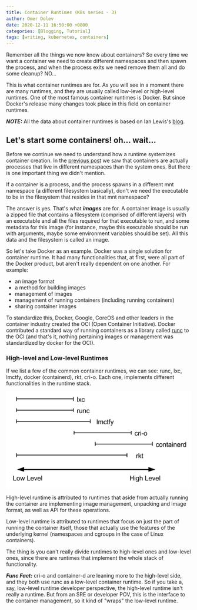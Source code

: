 ```yaml
---
title: Container Runtimes (K8s series - 3)
author: Omer Dolev
date: 2020-12-11 16:50:00 +0800
categories: [Blogging, Tutorial]
tags: [writing, kubernetes, containers]
---
```


Remember all the things we now know about containers?
So every time we want a container we need to create different namespaces and then spawn the process, and when the process exits we need remove them all
and do some cleanup? NO...

This is what container runtimes are for. As you will see in a moment there are many runtimes, and they are usually called low-level or high-level runtimes.
One of the most famous container runtimes is Docker. But since Docker's release many changes took place in this field on container runtimes.

**_NOTE:_** All the data about container runtimes is based on Ian Lewis's [blog](https://www.ianlewis.org/).

## Let's start some containers! oh... wait...

Before we continue we need to understand how a runtime systemizes container creation. In the [previous post](https://omerdolev.github.io/posts/containers/)
we saw that containers are actually processes that live in different namespaces than the system ones. But there is one important thing we didn't mention.

If a container is a process, and the process spawns in a different mnt namespace (a different filesystem basically), don't we need the executable to be in the
filesystem that resides in that mnt namespace? 

The answer is yes. That's what ***images*** are for. A container image is usually a zipped file that contains a filesystem (comprised of different layers) with
an executable and all the files required for that executable to run, and some metadata for this image (for instance, maybe this executable should be run with arguments, maybe
some environment variables should be set). All this data and the filesystem is called an image.

So let's take Docker as an example. Docker was a single solution for container runtime. It had many functionalities that, at first, were all part of the Docker
product, but aren't really dependent on one another. For example:

- an image format
- a method for building images
- management of images
- management of running containers (including running containers)
- sharing container images

To standardize this, Docker, Google, CoreOS and other leaders in the container industry created the OCI (Open Container Initiative). Docker contributed a standard
way of running containers as a library called [runc](https://github.com/opencontainers/runc) to the OCI (and that's it, nothing pertaining images or management was
standardized by docker for the OCI).

### High-level and Low-level Runtimes

If we list a few of the common container runtimes, we can see: runc, lxc, lmctfy, docker (containerd), rkt, cri-o.
Each one, implements different functionalities in the runtime stack.

![runtimes_pic](/assets/img/runtimes.png "Title")

High-level runtime is attributed to runtimes that aside from actually running the container are implementing image management, unpacking and image format,
as well as API for these operations.

Low-level runtime is attributed to runtimes that focus on just the part of running the container itself, those that actually use the features
of the underlying kernel (namespaces and cgroups in the case of Linux containers).

The thing is you can't really divide runtimes to high-level ones and low-level ones, since there are runtimes that implement the whole stack of functionality.

**_Func Fact:_** cri-o and container-d are leaning more to the high-level side, and they both use runc as a low-level container runtime. So if you take a, say,
low-level runtime developer perspective, the high-level runtime isn't really a runtime. But from an SRE or developer POV, this is the interface to the container
management, so it kind of "wraps" the low-level runtime.


